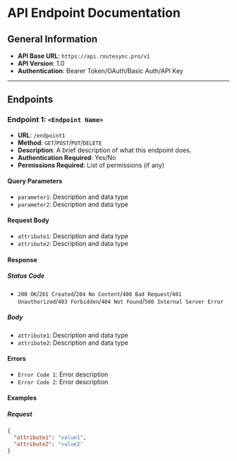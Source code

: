 # API Endpoint Documentation

## General Information

- **API Base URL**: `https://api.routesync.pro/v1`
- **API Version**: 1.0
- **Authentication**: Bearer Token/OAuth/Basic Auth/API Key

---

## Endpoints

### Endpoint 1: `<Endpoint Name>`

- **URL**: `/endpoint1`
- **Method**: `GET`/`POST`/`PUT`/`DELETE`
- **Description**: A brief description of what this endpoint does.
- **Authentication Required**: Yes/No
- **Permissions Required**: List of permissions (if any)

#### Query Parameters

- `parameter1`: Description and data type
- `parameter2`: Description and data type

#### Request Body

- `attribute1`: Description and data type
- `attribute2`: Description and data type

#### Response

##### Status Code

- `200 OK`/`201 Created`/`204 No Content`/`400 Bad Request`/`401 Unauthorized`/`403 Forbidden`/`404 Not Found`/`500 Internal Server Error`

##### Body

- `attribute1`: Description and data type
- `attribute2`: Description and data type

#### Errors

- `Error Code 1`: Error description
- `Error Code 2`: Error description

#### Examples

##### Request

```json
{
  "attribute1": "value1",
  "attribute2": "value2"
}
